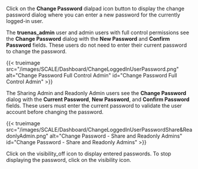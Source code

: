 &NewLine;

Click on the **Change Password** <span class="material-icons">dialpad</span> icon button to display the change password dialog where you can enter a new password for the currently logged-in user.

The **truenas_admin** user and admin users with full control permissions see the **Change Password** dialog with the **New Password** and **Confirm Password** fields.
These users do not need to enter their current password to change the password.

{{< trueimage src="/images/SCALE/Dashboard/ChangeLoggedInUserPassword.png" alt="Change Password Full Control Admin" id="Change Password Full Control Admin" >}}

The Sharing Admin and Readonly Admin users see the **Change Password** dialog with the **Current Password**, **New Password**, and **Confirm Password** fields.
These users must enter the current password to validate the user account before changing the password.

{{< trueimage src="/images/SCALE/Dashboard/ChangeLoggedInUserPasswordShare&ReadonlyAdmin.png" alt="Change Password - Share and Readonly Admins" id="Change Password - Share and Readonly Admins" >}}

Click on the <span class="material-icons">visibility_off</span> icon to display entered passwords.
To stop displaying the password, click on the <span class="material-icons">visibility</span> icon.